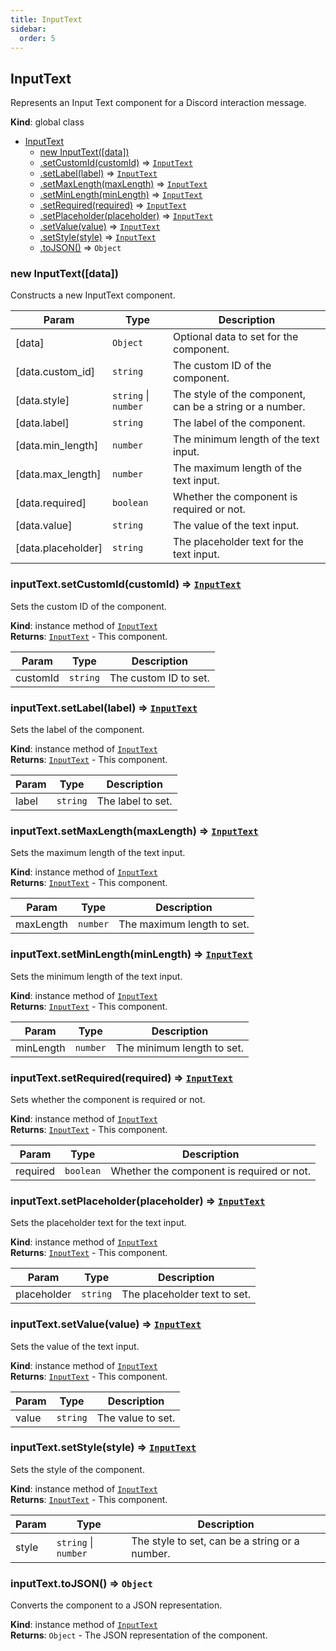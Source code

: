 ```yaml
---
title: InputText
sidebar:
  order: 5
---
```




## InputText
Represents an Input Text component for a Discord interaction message.

**Kind**: global class  

* [InputText](#InputText)
    * [new InputText([data])](#new_InputText_new)
    * [.setCustomId(customId)](#InputText+setCustomId) ⇒ [<code>InputText</code>](#InputText)
    * [.setLabel(label)](#InputText+setLabel) ⇒ [<code>InputText</code>](#InputText)
    * [.setMaxLength(maxLength)](#InputText+setMaxLength) ⇒ [<code>InputText</code>](#InputText)
    * [.setMinLength(minLength)](#InputText+setMinLength) ⇒ [<code>InputText</code>](#InputText)
    * [.setRequired(required)](#InputText+setRequired) ⇒ [<code>InputText</code>](#InputText)
    * [.setPlaceholder(placeholder)](#InputText+setPlaceholder) ⇒ [<code>InputText</code>](#InputText)
    * [.setValue(value)](#InputText+setValue) ⇒ [<code>InputText</code>](#InputText)
    * [.setStyle(style)](#InputText+setStyle) ⇒ [<code>InputText</code>](#InputText)
    * [.toJSON()](#InputText+toJSON) ⇒ <code>Object</code>

<a name="new_InputText_new"></a>

### new InputText([data])
Constructs a new InputText component.


| Param | Type | Description |
| --- | --- | --- |
| [data] | <code>Object</code> | Optional data to set for the component. |
| [data.custom_id] | <code>string</code> | The custom ID of the component. |
| [data.style] | <code>string</code> \| <code>number</code> | The style of the component, can be a string or a number. |
| [data.label] | <code>string</code> | The label of the component. |
| [data.min_length] | <code>number</code> | The minimum length of the text input. |
| [data.max_length] | <code>number</code> | The maximum length of the text input. |
| [data.required] | <code>boolean</code> | Whether the component is required or not. |
| [data.value] | <code>string</code> | The value of the text input. |
| [data.placeholder] | <code>string</code> | The placeholder text for the text input. |

<a name="InputText+setCustomId"></a>

### inputText.setCustomId(customId) ⇒ [<code>InputText</code>](#InputText)
Sets the custom ID of the component.

**Kind**: instance method of [<code>InputText</code>](#InputText)  
**Returns**: [<code>InputText</code>](#InputText) - This component.  

| Param | Type | Description |
| --- | --- | --- |
| customId | <code>string</code> | The custom ID to set. |

<a name="InputText+setLabel"></a>

### inputText.setLabel(label) ⇒ [<code>InputText</code>](#InputText)
Sets the label of the component.

**Kind**: instance method of [<code>InputText</code>](#InputText)  
**Returns**: [<code>InputText</code>](#InputText) - This component.  

| Param | Type | Description |
| --- | --- | --- |
| label | <code>string</code> | The label to set. |

<a name="InputText+setMaxLength"></a>

### inputText.setMaxLength(maxLength) ⇒ [<code>InputText</code>](#InputText)
Sets the maximum length of the text input.

**Kind**: instance method of [<code>InputText</code>](#InputText)  
**Returns**: [<code>InputText</code>](#InputText) - This component.  

| Param | Type | Description |
| --- | --- | --- |
| maxLength | <code>number</code> | The maximum length to set. |

<a name="InputText+setMinLength"></a>

### inputText.setMinLength(minLength) ⇒ [<code>InputText</code>](#InputText)
Sets the minimum length of the text input.

**Kind**: instance method of [<code>InputText</code>](#InputText)  
**Returns**: [<code>InputText</code>](#InputText) - This component.  

| Param | Type | Description |
| --- | --- | --- |
| minLength | <code>number</code> | The minimum length to set. |

<a name="InputText+setRequired"></a>

### inputText.setRequired(required) ⇒ [<code>InputText</code>](#InputText)
Sets whether the component is required or not.

**Kind**: instance method of [<code>InputText</code>](#InputText)  
**Returns**: [<code>InputText</code>](#InputText) - This component.  

| Param | Type | Description |
| --- | --- | --- |
| required | <code>boolean</code> | Whether the component is required or not. |

<a name="InputText+setPlaceholder"></a>

### inputText.setPlaceholder(placeholder) ⇒ [<code>InputText</code>](#InputText)
Sets the placeholder text for the text input.

**Kind**: instance method of [<code>InputText</code>](#InputText)  
**Returns**: [<code>InputText</code>](#InputText) - This component.  

| Param | Type | Description |
| --- | --- | --- |
| placeholder | <code>string</code> | The placeholder text to set. |

<a name="InputText+setValue"></a>

### inputText.setValue(value) ⇒ [<code>InputText</code>](#InputText)
Sets the value of the text input.

**Kind**: instance method of [<code>InputText</code>](#InputText)  
**Returns**: [<code>InputText</code>](#InputText) - This component.  

| Param | Type | Description |
| --- | --- | --- |
| value | <code>string</code> | The value to set. |

<a name="InputText+setStyle"></a>

### inputText.setStyle(style) ⇒ [<code>InputText</code>](#InputText)
Sets the style of the component.

**Kind**: instance method of [<code>InputText</code>](#InputText)  
**Returns**: [<code>InputText</code>](#InputText) - This component.  

| Param | Type | Description |
| --- | --- | --- |
| style | <code>string</code> \| <code>number</code> | The style to set, can be a string or a number. |

<a name="InputText+toJSON"></a>

### inputText.toJSON() ⇒ <code>Object</code>
Converts the component to a JSON representation.

**Kind**: instance method of [<code>InputText</code>](#InputText)  
**Returns**: <code>Object</code> - The JSON representation of the component.  
